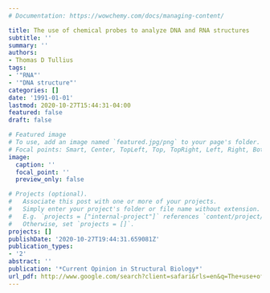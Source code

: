 ```yaml
---
# Documentation: https://wowchemy.com/docs/managing-content/

title: The use of chemical probes to analyze DNA and RNA structures
subtitle: ''
summary: ''
authors:
- Thomas D Tullius
tags:
- '"RNA"'
- '"DNA structure"'
categories: []
date: '1991-01-01'
lastmod: 2020-10-27T15:44:31-04:00
featured: false
draft: false

# Featured image
# To use, add an image named `featured.jpg/png` to your page's folder.
# Focal points: Smart, Center, TopLeft, Top, TopRight, Left, Right, BottomLeft, Bottom, BottomRight.
image:
  caption: ''
  focal_point: ''
  preview_only: false

# Projects (optional).
#   Associate this post with one or more of your projects.
#   Simply enter your project's folder or file name without extension.
#   E.g. `projects = ["internal-project"]` references `content/project/deep-learning/index.md`.
#   Otherwise, set `projects = []`.
projects: []
publishDate: '2020-10-27T19:44:31.659081Z'
publication_types:
- '2'
abstract: ''
publication: '*Current Opinion in Structural Biology*'
url_pdf: http://www.google.com/search?client=safari&rls=en&q=The+use+of+chemical+probes+to+analyze+DNA+and+RNA+structures&ie=UTF-8&oe=UTF-8
---
```

